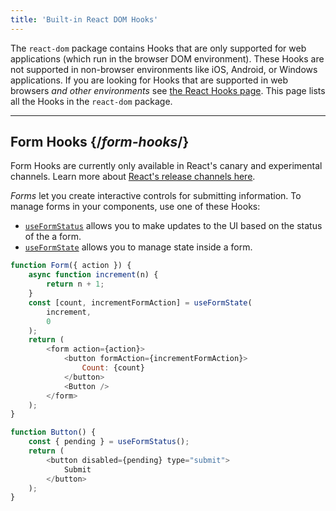```yaml
---
title: 'Built-in React DOM Hooks'
---
```


<Intro>

The `react-dom` package contains Hooks that are only supported for web applications (which run in the browser DOM environment). These Hooks are not supported in non-browser environments like iOS, Android, or Windows applications. If you are looking for Hooks that are supported in web browsers _and other environments_ see [the React Hooks page](../../react/hooks.md). This page lists all the Hooks in the `react-dom` package.

</Intro>

---

## Form Hooks {/_form-hooks_/}

<Canary>

Form Hooks are currently only available in React's canary and experimental channels. Learn more about [React's release channels here](https://react.dev/community/versioning-policy#all-release-channels).

</Canary>

_Forms_ let you create interactive controls for submitting information. To manage forms in your components, use one of these Hooks:

-   [`useFormStatus`](./useFormStatus.md) allows you to make updates to the UI based on the status of the a form.
-   [`useFormState`](./useFormState.md) allows you to manage state inside a form.

```js
function Form({ action }) {
    async function increment(n) {
        return n + 1;
    }
    const [count, incrementFormAction] = useFormState(
        increment,
        0
    );
    return (
        <form action={action}>
            <button formAction={incrementFormAction}>
                Count: {count}
            </button>
            <Button />
        </form>
    );
}

function Button() {
    const { pending } = useFormStatus();
    return (
        <button disabled={pending} type="submit">
            Submit
        </button>
    );
}
```
